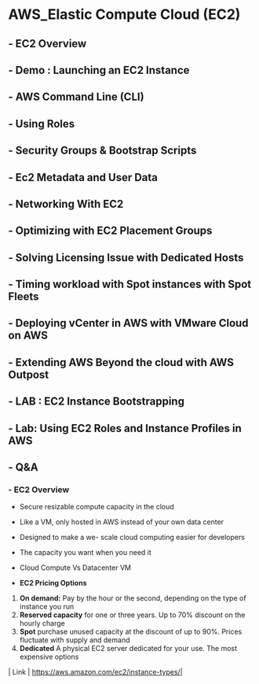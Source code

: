 # AWS_Elastic Compute Cloud (EC2)

## - EC2 Overview
## - Demo : Launching an EC2 Instance
## - AWS Command Line (CLI)
## - Using Roles
## - Security Groups & Bootstrap Scripts
## - Ec2 Metadata and User Data
## - Networking With EC2
## - Optimizing with EC2 Placement Groups
## - Solving Licensing Issue with Dedicated Hosts
## - Timing workload with Spot instances with Spot Fleets
## - Deploying vCenter in AWS with VMware Cloud on AWS
## - Extending AWS Beyond the cloud with AWS Outpost
## - LAB : EC2 Instance Bootstrapping
## - Lab: Using EC2 Roles and Instance Profiles in AWS
## - Q&A


### - EC2 Overview

- Secure resizable compute capacity in the cloud
- Like a VM, only hosted in AWS instead of your own data center 
- Designed to make a we- scale cloud computing easier for developers
- The capacity you want when you need it
- Cloud Compute Vs Datacenter VM


- **EC2 Pricing Options**

1. **On demand:**  Pay by the hour or the second, depending on the type of instance you run 
2. **Reserved capacity** for one or three years. Up to 70% discount on the hourly charge 
3. **Spot** purchase unused capacity at the discount of up to 90%. Prices fluctuate with supply and demand
4. **Dedicated** A physical EC2 server dedicated for your use. The most expensive options 



| Link | https://aws.amazon.com/ec2/instance-types/|


